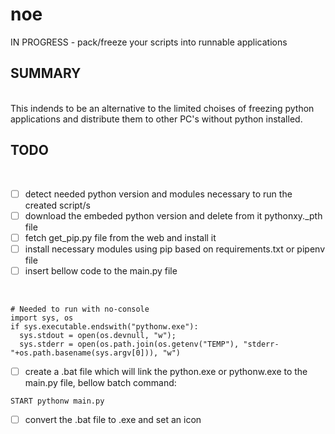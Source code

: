 # noe
IN PROGRESS - pack/freeze your scripts into runnable applications 

## SUMMARY
<br>
This indends to be an alternative to the limited choises of freezing python applications and distribute them to other PC's without python installed.

<br>

## TODO

<br>

- [ ] detect needed python version and modules necessary to run the created script/s 
- [ ] download the embeded python version and delete from it pythonxy._pth file
- [ ] fetch get_pip.py file from the web and install it 
- [ ] install necessary modules using pip based on requirements.txt or pipenv file
- [ ] insert bellow code to the main.py file 
<br>

```
# Needed to run with no-console
import sys, os
if sys.executable.endswith("pythonw.exe"):
  sys.stdout = open(os.devnull, "w");
  sys.stderr = open(os.path.join(os.getenv("TEMP"), "stderr-"+os.path.basename(sys.argv[0])), "w")
```
- [ ] create a .bat file which will link the python.exe or pythonw.exe to the main.py file, bellow batch command:
```
START pythonw main.py
```
- [ ] convert the .bat file to .exe and set an icon

